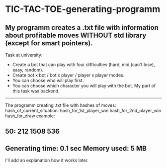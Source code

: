 # TIC-TAC-TOE-generating-programm
My programm creates a .txt file with information about profitable moves WITHOUT std library (except for smart pointers).
-----------------------------------------------------------
Task at university: 
- Create a bot that can play with four difficulties (hard, mid (can't lose), easy, random).
- Create bot x bot / bot x player / player x player modes.
- You can choose who will play first.
- You can choose which character you will play with the bot.
My part of this task was backend.
-----------------------------------------------------------
The programm creating .txt file with hashes of moves:
hash_of_current_situation: hash_for_1st_player_win    hash_for_2nd_player_win    hash_for_draw
example:

50:  212 1508 536
-----------------------------------------------------------
Generating time: 0.1 sec
Memory used:     5 MB
-----------------------------------------------------------
I'll add an explanation how it works later.
